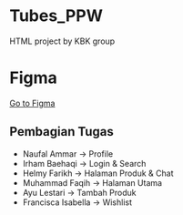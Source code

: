 # Tubes_PPW

HTML project by KBK group

# Figma

[Go to Figma](https://www.figma.com/design/7W54OQ3KcDIf4veDuM982i/UREveryday-Web?node-id=5-3&t=0IcCgzSZsicX2ZmG-1)

## Pembagian Tugas

- Naufal Ammar -> Profile
- Irham Baehaqi -> Login & Search
- Helmy Farikh -> Halaman Produk & Chat
- Muhammad Faqih -> Halaman Utama
- Ayu Lestari -> Tambah Produk
- Francisca Isabella -> Wishlist
